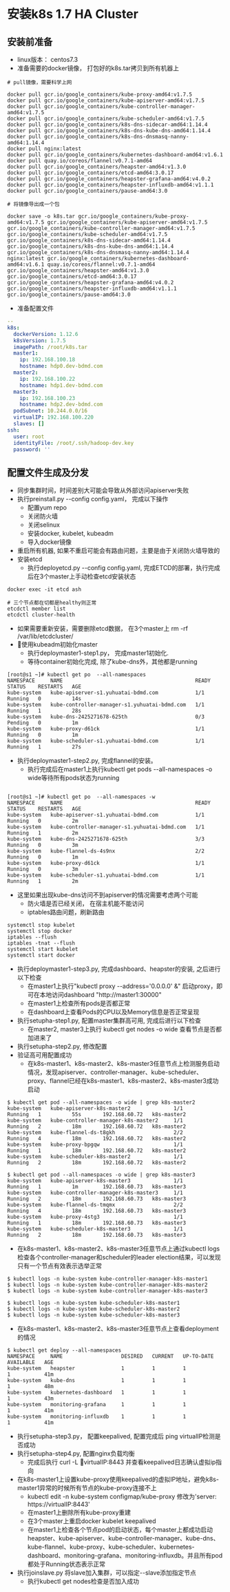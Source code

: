 # 安装k8s 1.7 HA Cluster

## 安装前准备
* linux版本： centos7.3
* 准备需要的docker镜像， 打包好的k8s.tar拷贝到所有机器上 
```
# pull镜像，需要科学上网

docker pull gcr.io/google_containers/kube-proxy-amd64:v1.7.5
docker pull gcr.io/google_containers/kube-apiserver-amd64:v1.7.5
docker pull gcr.io/google_containers/kube-controller-manager-amd64:v1.7.5
docker pull gcr.io/google_containers/kube-scheduler-amd64:v1.7.5
docker pull gcr.io/google_containers/k8s-dns-sidecar-amd64:1.14.4
docker pull gcr.io/google_containers/k8s-dns-kube-dns-amd64:1.14.4
docker pull gcr.io/google_containers/k8s-dns-dnsmasq-nanny-amd64:1.14.4
docker pull nginx:latest
docker pull gcr.io/google_containers/kubernetes-dashboard-amd64:v1.6.1
docker pull quay.io/coreos/flannel:v0.7.1-amd64
docker pull gcr.io/google_containers/heapster-amd64:v1.3.0
docker pull gcr.io/google_containers/etcd-amd64:3.0.17
docker pull gcr.io/google_containers/heapster-grafana-amd64:v4.0.2
docker pull gcr.io/google_containers/heapster-influxdb-amd64:v1.1.1
docker pull gcr.io/google_containers/pause-amd64:3.0

# 将镜像导出成一个包

docker save -o k8s.tar gcr.io/google_containers/kube-proxy-amd64:v1.7.5 gcr.io/google_containers/kube-apiserver-amd64:v1.7.5 gcr.io/google_containers/kube-controller-manager-amd64:v1.7.5 gcr.io/google_containers/kube-scheduler-amd64:v1.7.5 gcr.io/google_containers/k8s-dns-sidecar-amd64:1.14.4 gcr.io/google_containers/k8s-dns-kube-dns-amd64:1.14.4 gcr.io/google_containers/k8s-dns-dnsmasq-nanny-amd64:1.14.4 nginx:latest gcr.io/google_containers/kubernetes-dashboard-amd64:v1.6.1 quay.io/coreos/flannel:v0.7.1-amd64 gcr.io/google_containers/heapster-amd64:v1.3.0 gcr.io/google_containers/etcd-amd64:3.0.17 gcr.io/google_containers/heapster-grafana-amd64:v4.0.2 gcr.io/google_containers/heapster-influxdb-amd64:v1.1.1 gcr.io/google_containers/pause-amd64:3.0
```

* 准备配置文件
```yaml
--
k8s:
  dockerVersion: 1.12.6
  k8sVersion: 1.7.5
  imagePath: /root/k8s.tar
  master1: 
    ip: 192.168.100.18
    hostname: hdp0.dev-bdmd.com
  master2: 
    ip: 192.168.100.22
    hostname: hdp1.dev-bdmd.com
  master3: 
    ip: 192.168.100.23
    hostname: hdp2.dev-bdmd.com
  podSubnet: 10.244.0.0/16
  virtualIP: 192.168.100.220
  slaves: []
ssh:
  user: root
  identityFile: /root/.ssh/hadoop-dev.key
  password: ''
```

## 配置文件生成及分发

* 同步集群时间，时间差别大可能会导致从外部访问apiserver失败
* 执行preinstall.py --config config.yaml， 完成以下操作
  * 配置yum repo
  * 关闭防火墙
  * 关闭selinux
  * 安装docker, kubelet, kubeadm
  * 导入docker镜像
* 重启所有机器, 如果不重启可能会有路由问题，主要是由于关闭防火墙导致的
* 安装etcd
  * 执行deployetcd.py --config config.yaml, 完成ETCD的部署，执行完成后在3个master上手动检查etcd安装状态
```
docker exec -it etcd ash

# 三个节点都在切都是healthy则正常
etcdctl member list
etcdctl cluster-health
```
  * 如果需要重新安装，需要删除etcd数据， 在3个master上 rm -rf /var/lib/etcdcluster/
* 使用kubeadm初始化master
  * 执行deploymaster1-step1.py， 完成master1初始化. 
  * 等待container初始化完成, 除了kube-dns外，其他都是running
```
[root@s1 ~]# kubectl get po  --all-namespaces
NAMESPACE     NAME                                           READY     STATUS    RESTARTS   AGE
kube-system   kube-apiserver-s1.yuhuatai-bdmd.com            1/1       Running   0          14s
kube-system   kube-controller-manager-s1.yuhuatai-bdmd.com   1/1       Running   1          28s
kube-system   kube-dns-2425271678-625th                      0/3       Pending   0          1m
kube-system   kube-proxy-d61ck                               1/1       Running   0          1m
kube-system   kube-scheduler-s1.yuhuatai-bdmd.com            1/1       Running   1          27s
```
  * 执行deploymaster1-step2.py, 完成flannel的安装。
    * 执行完成后在master1上执行kubectl get pods --all-namespaces -o wide等待所有pods状态为running
```

[root@s1 ~]# kubectl get po  --all-namespaces -w
NAMESPACE     NAME                                           READY     STATUS    RESTARTS   AGE
kube-system   kube-apiserver-s1.yuhuatai-bdmd.com            1/1       Running   0          2m
kube-system   kube-controller-manager-s1.yuhuatai-bdmd.com   1/1       Running   1          2m
kube-system   kube-dns-2425271678-625th                      3/3       Running   0          3m
kube-system   kube-flannel-ds-4s9nx                          2/2       Running   0          1m
kube-system   kube-proxy-d61ck                               1/1       Running   0          3m
kube-system   kube-scheduler-s1.yuhuatai-bdmd.com            1/1       Running   1          2m
```

   * 这里如果出现kube-dns访问不到apiserver的情况需要考虑两个可能
      * 防火墙是否已经关闭， 在宿主机能不能访问
      * iptables路由问题，刷新路由
```
systemctl stop kubelet
systemctl stop docker
iptables --flush
iptables -tnat --flush
systemctl start kubelet
systemctl start docker
```
  * 执行deploymaster1-step3.py, 完成dashboard、heapster的安装, 之后进行以下检查
    * 在master1上执行"kubectl proxy --address='0.0.0.0' &" 启动proxy，即可在本地访问dashboard  "http://master1:30000"
    * 在master1上检查所有pods是否都正常
    * 在dashboard上查看Pods的CPU以及Memory信息是否正常呈现
  * 执行setupha-step1.py, 配置master集群高可用, 完成后进行以下检查
    * 在master2, master3上执行 kubectl get nodes -o wide 查看节点是否都加进来了
  * 执行setupha-step2.py, 修改配置
  * 验证高可用配置成功
    * 在k8s-master1、k8s-master2、k8s-master3任意节点上检测服务启动情况，发现apiserver、controller-manager、kube-scheduler、proxy、flannel已经在k8s-master1、k8s-master2、k8s-master3成功启动
```
$ kubectl get pod --all-namespaces -o wide | grep k8s-master2
kube-system   kube-apiserver-k8s-master2              1/1       Running   1          55s       192.168.60.72   k8s-master2
kube-system   kube-controller-manager-k8s-master2     1/1       Running   2          18m       192.168.60.72   k8s-master2
kube-system   kube-flannel-ds-t8gkh                   2/2       Running   4          18m       192.168.60.72   k8s-master2
kube-system   kube-proxy-bpgqw                        1/1       Running   1          18m       192.168.60.72   k8s-master2
kube-system   kube-scheduler-k8s-master2              1/1       Running   2          18m       192.168.60.72   k8s-master2

$ kubectl get pod --all-namespaces -o wide | grep k8s-master3
kube-system   kube-apiserver-k8s-master3              1/1       Running   1          1m        192.168.60.73   k8s-master3
kube-system   kube-controller-manager-k8s-master3     1/1       Running   2          18m       192.168.60.73   k8s-master3
kube-system   kube-flannel-ds-tmqmx                   2/2       Running   4          18m       192.168.60.73   k8s-master3
kube-system   kube-proxy-4stg3                        1/1       Running   1          18m       192.168.60.73   k8s-master3
kube-system   kube-scheduler-k8s-master3              1/1       Running   2          18m       192.168.60.73   k8s-master3
```

   * 在k8s-master1、k8s-master2、k8s-master3任意节点上通过kubectl logs检查各个controller-manager和scheduler的leader election结果，可以发现只有一个节点有效表示选举正常

```
$ kubectl logs -n kube-system kube-controller-manager-k8s-master1
$ kubectl logs -n kube-system kube-controller-manager-k8s-master2
$ kubectl logs -n kube-system kube-controller-manager-k8s-master3

$ kubectl logs -n kube-system kube-scheduler-k8s-master1
$ kubectl logs -n kube-system kube-scheduler-k8s-master2
$ kubectl logs -n kube-system kube-scheduler-k8s-master3
```

   * 在k8s-master1、k8s-master2、k8s-master3任意节点上查看deployment的情况

```
$ kubectl get deploy --all-namespaces
NAMESPACE     NAME                   DESIRED   CURRENT   UP-TO-DATE   AVAILABLE   AGE
kube-system   heapster               1         1         1            1           41m
kube-system   kube-dns               1         1         1            1           48m
kube-system   kubernetes-dashboard   1         1         1            1           43m
kube-system   monitoring-grafana     1         1         1            1           41m
kube-system   monitoring-influxdb    1         1         1            1           41m
```

  * 执行setupha-step3.py， 配置keepalived, 配置完成后 ping virtualIP检测是否成功
  * 执行setupha-step4.py, 配置nginx负载均衡
    * 完成后执行 curl -L virtualIP:8443 并查看keepalived日志确认虚拟ip指向
  * 在k8s-master1上设置kube-proxy使用keepalived的虚拟IP地址，避免k8s-master1异常的时候所有节点的kube-proxy连接不上
    * kubectl edit -n kube-system configmap/kube-proxy  修改为'server: https://virtualIP:8443'
    * 在master1上删除所有kube-proxy重建
    * 在3个master上重启docker kubelet keepalived
    * 在master1上检查各个节点pod的启动状态，每个master上都成功启动heapster、kube-apiserver、kube-controller-manager、kube-dns、kube-flannel、kube-proxy、kube-scheduler、kubernetes-dashboard、monitoring-grafana、monitoring-influxdb。并且所有pod都处于Running状态表示正常
  * 执行joinslave.py 将slave加入集群，可以指定--slave添加指定节点
    * 执行kubectl get nodes检查是否加入成功
